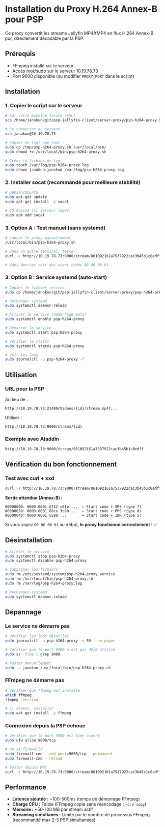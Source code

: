 # Installation du Proxy H.264 Annex-B pour PSP

Ce proxy convertit les streams Jellyfin MP4/fMP4 en flux H.264 Annex-B pur, directement décodable par la PSP.

## Prérequis

- FFmpeg installé sur le serveur
- Accès root/sudo sur le serveur 10.19.78.73
- Port 9000 disponible (ou modifier `PROXY_PORT` dans le script)

## Installation

### 1. Copier le script sur le serveur

```bash
# Sur votre machine locale (WSL)
scp /home/janokun/git/psp-jellyfin-client/server-proxy/psp-h264-proxy.sh janokun@10.19.78.73:/tmp/

# Se connecter au serveur
ssh janokun@10.19.78.73

# Copier en tant que root
sudo cp /tmp/psp-h264-proxy.sh /usr/local/bin/
sudo chmod +x /usr/local/bin/psp-h264-proxy.sh

# Créer le fichier de log
sudo touch /var/log/psp-h264-proxy.log
sudo chown janokun:janokun /var/log/psp-h264-proxy.log
```

### 2. Installer socat (recommandé pour meilleure stabilité)

```bash
# Debian/Ubuntu
sudo apt-get update
sudo apt-get install -y socat

# OU Alpine (si serveur léger)
sudo apk add socat
```

### 3. Option A : Test manuel (sans systemd)

```bash
# Lancer le proxy manuellement
/usr/local/bin/psp-h264-proxy.sh

# Dans un autre terminal, tester
curl -v http://10.19.78.73:9000/stream/861092161a7537922cac3b45b1c8edff | head -c 1000 | xxd

# Vous devriez voir des start codes 00 00 00 01
```

### 3. Option B : Service systemd (auto-start)

```bash
# Copier le fichier service
sudo cp /home/janokun/git/psp-jellyfin-client/server-proxy/psp-h264-proxy.service /etc/systemd/system/

# Recharger systemd
sudo systemctl daemon-reload

# Activer le service (démarrage auto)
sudo systemctl enable psp-h264-proxy

# Démarrer le service
sudo systemctl start psp-h264-proxy

# Vérifier le statut
sudo systemctl status psp-h264-proxy

# Voir les logs
sudo journalctl -u psp-h264-proxy -f
```

## Utilisation

### URL pour la PSP

Au lieu de :
```
http://10.19.78.73:21409/Videos/{id}/stream.mp4?...
```

Utiliser :
```
http://10.19.78.73:9000/stream/{id}
```

### Exemple avec Aladdin

```
http://10.19.78.73:9000/stream/861092161a7537922cac3b45b1c8edff
```

## Vérification du bon fonctionnement

### Test avec curl + xxd

```bash
curl -s http://10.19.78.73:9000/stream/861092161a7537922cac3b45b1c8edff | head -c 200 | xxd
```

**Sortie attendue (Annex-B) :**
```
00000000: 0000 0001 6742 c01e ...  ← Start code + SPS (type 7)
00000020: 0000 0001 68ce 3c80 ...  ← Start code + PPS (type 8)
00000040: 0000 0001 6588 ...       ← Start code + IDR (type 5)
```

Si vous voyez `00 00 00 01` au début, **le proxy fonctionne correctement** ! ✅

## Désinstallation

```bash
# Arrêter le service
sudo systemctl stop psp-h264-proxy
sudo systemctl disable psp-h264-proxy

# Supprimer les fichiers
sudo rm /etc/systemd/system/psp-h264-proxy.service
sudo rm /usr/local/bin/psp-h264-proxy.sh
sudo rm /var/log/psp-h264-proxy.log

# Recharger systemd
sudo systemctl daemon-reload
```

## Dépannage

### Le service ne démarre pas

```bash
# Vérifier les logs détaillés
sudo journalctl -u psp-h264-proxy -n 50 --no-pager

# Vérifier que le port 9000 n'est pas déjà utilisé
sudo ss -tlnp | grep 9000

# Tester manuellement
sudo -u janokun /usr/local/bin/psp-h264-proxy.sh
```

### FFmpeg ne démarre pas

```bash
# Vérifier que ffmpeg est installé
which ffmpeg
ffmpeg -version

# Si absent, installer
sudo apt-get install -y ffmpeg
```

### Connexion depuis la PSP échoue

```bash
# Vérifier que le port 9000 est bien ouvert
sudo ufw allow 9000/tcp

# Ou si firewalld
sudo firewall-cmd --add-port=9000/tcp --permanent
sudo firewall-cmd --reload

# Tester depuis WSL
curl -v http://10.19.78.73:9000/stream/861092161a7537922cac3b45b1c8edff | head -c 100
```

## Performance

- **Latence ajoutée :** ~100-500ms (temps de démarrage FFmpeg)
- **Charge CPU :** Faible (FFmpeg copie sans réencodage : `-c:v copy`)
- **Mémoire :** ~50-100 MB par stream actif
- **Streaming simultanés :** Limité par le nombre de processus FFmpeg (recommandé max 2-3 PSP simultanées)

